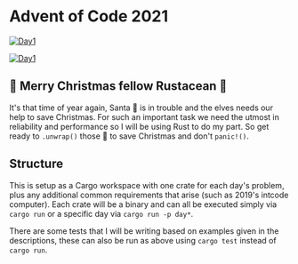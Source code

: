 # Advent of Code 2021

[![Day1](https://github.com/TinBryn/advent-of-code-2021/actions/workflows/day1.yml/badge.svg)](https://github.com/TinBryn/advent-of-code-2021/actions/workflows/day1.yml)

[![Day1](https://github.com/TinBryn/advent-of-code-2021/actions/workflows/day2.yml/badge.svg)](https://github.com/TinBryn/advent-of-code-2021/actions/workflows/day2.yml)

## 🎄 Merry Christmas fellow Rustacean 🎄

It's that time of year again, Santa 🎅 is in trouble and the elves needs our help to save Christmas. For such an
important task we need the utmost in reliability and performance so I will be using Rust to do my
part. So get ready to `.unwrap()` those 🎁 to save Christmas and don't `panic!()`.

## Structure

This is setup as a Cargo workspace with one crate for each day's problem, plus any additional
common requirements that arise (such as 2019's intcode computer). Each crate will be a binary and
can all be executed simply via `cargo run` or a specific day via `cargo run -p day*`.

There are some tests that I will be writing based on examples given in the descriptions, these can
also be run as above using `cargo test` instead of `cargo run`.
